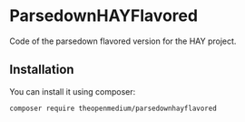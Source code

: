 # ParsedownHAYFlavored
Code of the parsedown flavored version for the HAY project.

## Installation
You can install it using composer:

    composer require theopenmedium/parsedownhayflavored
